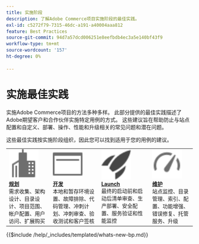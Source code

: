 ```yaml
---
title: 实施阶段
description: 了解Adobe Commerce项目实施阶段的最佳实践。
exl-id: c5272f79-7315-46dc-a191-a40004aaa812
feature: Best Practices
source-git-commit: 94d7a57dcd006251e8eefbdb4ec3a5e140bf43f9
workflow-type: tm+mt
source-wordcount: '157'
ht-degree: 0%

---
```


# 实施最佳实践

实施Adobe Commerce项目的方法多种多样。 此部分提供的最佳实践描述了Adobe期望客户和合作伙伴实施特定用例的方式。 这些建议旨在帮助防止与站点配置和自定义、部署、操作、性能和升级相关的常见问题和潜在问题。

这些最佳实践按实施阶段组织，因此您可以找到适用于您的用例的建议。

<table style="table-layout:fixed">
<tr>
  <td>
    <a href="planning/overview.md">
    <img alt="规划" src="../../assets/icons/enterprise.svg" width="80" height="80"/>
    </a>
    <div>
    <a href="planning/overview.md"><strong>规划</strong></a>
    </div>
    需求收集、架构设计、目录设计、项目范围、帐户配置、用户访问、扩展购买
    <br>
  </td>
  <td>
    <a href="development/overview.md">
      <img alt="开发" src="../../assets/icons/page-rule.svg" width="80" height="80">
    </a>
    <div>
    <a href="development/overview.md"><strong>开发</strong></a>
    </div>
    本地和暂存环境设置、故障排除、代码管理、冲刺计划、冲刺审查、验收测试和客户签核
    <br>
  </td>
  <td>
    <a href="launch/overview.md">
      <img alt="Launch" src="../../assets/icons/launch.svg" width="80" height="80">
    </a>
    <div>
    <a href="launch/overview.md"><strong>Launch</strong></a>
    </div>
    最终的启动前和启动后清单审查、生产部署、安全配置、服务验证和性能监控  
    <br>
  </td>
  <td>
    <a href="maintenance/overview.md">
      <img alt="维护" src="../../assets/icons/gauge.svg" width="80" height="80">
    </a>
    <div>
    <a href="maintenance/overview.md"><strong>维护</strong></a>
    </div>
    站点监控、目录管理、索引、配置、功能增强、错误修复、托管服务、升级   
    <br>
  </td>
</tr>
</table>

{{$include /help/_includes/templated/whats-new-bp.md}}
